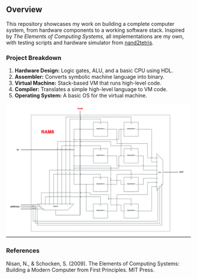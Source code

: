 ## Overview

This repository showcases my work on building a complete computer system, from hardware components to a working software stack. Inspired by *The Elements of Computing Systems,* all implementations are my own, with testing scripts and hardware simulator from [nand2tetris](https://www.nand2tetris.org).

### Project Breakdown

1. **Hardware Design:** Logic gates, ALU, and a basic CPU using HDL.
2. **Assembler:** Converts symbolic machine language into binary.
3. **Virtual Machine:** Stack-based VM that runs high-level code.
4. **Compiler:** Translates a simple high-level language to VM code.
5. **Operating System:** A basic OS for the virtual machine.

![RAM8](https://github.com/excalibur487/nand2tetris-implementation/blob/main/03/RAM8_Schematic.png)

### References
Nisan, N., & Schocken, S. (2009). The Elements of Computing Systems: Building a Modern Computer from First Principles. MIT Press.
